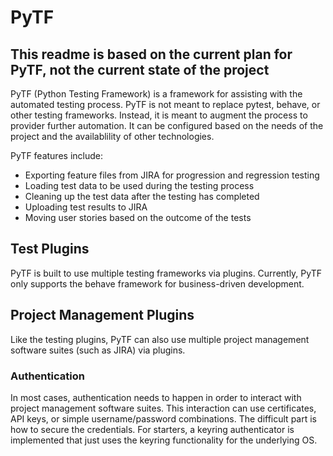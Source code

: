 # PyTF
## **This readme is based on the current plan for PyTF, not the current state of the project**
PyTF (Python Testing Framework) is a framework for assisting with the automated testing process.
PyTF is not meant to replace pytest, behave, or other testing frameworks.  Instead, it is meant to
augment the process to provider further automation.  It can be configured based on the needs of
the project and the availablility of other technologies.

PyTF features include:
- Exporting feature files from JIRA for progression and regression testing
- Loading test data to be used during the testing process
- Cleaning up the test data after the testing has completed
- Uploading test results to JIRA
- Moving user stories based on the outcome of the tests

## Test Plugins
PyTF is built to use multiple testing frameworks via plugins.  Currently, PyTF only supports the
behave framework for business-driven development.

## Project Management Plugins
Like the testing plugins, PyTF can also use multiple project management software suites (such as
JIRA) via plugins.

### Authentication
In most cases, authentication needs to happen in order to interact with project management software
suites.  This interaction can use certificates, API keys, or simple username/password combinations.
The difficult part is how to secure the credentials.  For starters, a keyring authenticator is
implemented that just uses the keyring functionality for the underlying OS.